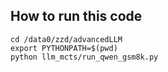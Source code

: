 ## How to run this code

```
cd /data0/zzd/advancedLLM
export PYTHONPATH=$(pwd)
python llm_mcts/run_qwen_gsm8k.py 
```
